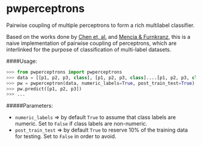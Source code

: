 pwperceptrons
=============
Pairwise coupling of multiple perceptrons to form a rich multilabel classifier.

Based on the works done by [Chen et, al.](http://www.contrib.andrew.cmu.edu/~fchen1/On_Locally_Linear_Classification_by_Pairwise_Coupling.pdf) and [Mencia & Furnkranz](https://www.ke.tu-darmstadt.de/~juffi/publications/ijcnn-08.pdf), this is a naive implementation of pairwise coupling of perceptrons, which are interlinked for the purpose of classification of multi-label datasets.

####Usage:
```python
>>> from pwperceptrons import pwperceptrons
>>> data = [[p1, p2, p3, class], [p1, p2, p3, class]....[p1, p2, p3, class]]
>>> pw = pwperceptron(data, numeric_labels=True, post_train_test=True)
>>> pw.predict([p1, p2, p3])
>>> ...
```
#####Parameters:
* `numeric_labels` => by default `True` to assume that class labels are numeric. Set to `False` if class labels are non-numeric.
* `post_train_test` => by default `True` to reserve 10% of the training data for testing. Set to `False` in order to avoid.
